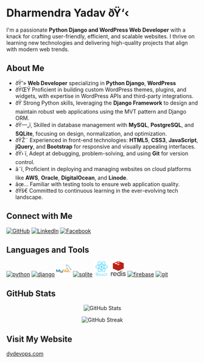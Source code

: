 # Dharmendra Yadav ðŸ‘‹

I'm a passionate **Python Django and WordPress Web Developer** with a knack for crafting user-friendly, efficient, and scalable websites. I thrive on learning new technologies and delivering high-quality projects that align with modern web trends.

## About Me
- ðŸ’» **Web Developer** specializing in **Python Django**, **WordPress**
- ðŸŒŸ Proficient in building custom WordPress themes, plugins, and widgets, with expertise in WordPress APIs and third-party integrations.
- ðŸ Strong Python skills, leveraging the **Django Framework** to design and maintain robust web applications using the MVT pattern and Django ORM.
- ðŸ—„ï¸ Skilled in database management with **MySQL**, **PostgreSQL**, and **SQLite**, focusing on design, normalization, and optimization.
- ðŸŽ¨ Experienced in front-end technologies: **HTML5**, **CSS3**, **JavaScript**, **jQuery**, and **Bootstrap** for responsive and visually appealing interfaces.
- ðŸ› ï¸ Adept at debugging, problem-solving, and using **Git** for version control.
- â˜ï¸ Proficient in deploying and managing websites on cloud platforms like **AWS**, **Oracle**, **DigitalOcean**, and **Linode**.
- âœ… Familiar with testing tools to ensure web application quality.
- ðŸš€ Committed to continuous learning in the ever-evolving tech landscape.

## Connect with Me
[![GitHub](https://img.shields.io/badge/-GitHub-000?style=flat-square&logo=Github&logoColor=white)](https://github.com/dydevops)
[![LinkedIn](https://img.shields.io/badge/-LinkedIn-blue?style=flat-square&logo=Linkedin&logoColor=white)](https://www.linkedin.com/in/dydevops/)
[![Facebook](https://img.shields.io/badge/-Facebook-blue?style=flat-square&logo=Facebook&logoColor=white)](https://www.facebook.com/dydevops)

## Languages and Tools
<p align="left">
  <a href="https://www.python.org" target="_blank" rel="noreferrer"><img src="https://s3.dualstack.us-east-2.amazonaws.com/pythondotorg-assets/media/community/logos/python-logo-only.png" alt="python" width="40" height="40"/></a>
  <a href="https://www.djangoproject.com/" target="_blank" rel="noreferrer"><img src="https://cdn.iconscout.com/icon/free/png-256/django-11-1175036.png" alt="django" width="40" height="40"/></a>
  <a href="https://www.mysql.com/" target="_blank" rel="noreferrer"><img src="https://raw.githubusercontent.com/devicons/devicon/master/icons/mysql/mysql-original-wordmark.svg" alt="mysql" width="40" height="40"/></a>
  <a href="https://www.sqlite.org/" target="_blank" rel="noreferrer"><img src="https://www.vectorlogo.zone/logos/sqlite/sqlite-icon.svg" alt="sqlite" width="40" height="40"/></a>
  <a href="https://reactjs.org/" target="_blank" rel="noreferrer"><img src="https://raw.githubusercontent.com/devicons/devicon/master/icons/react/react-original-wordmark.svg" alt="react" width="40" height="40"/></a>
  <a href="https://redis.io" target="_blank" rel="noreferrer"><img src="https://raw.githubusercontent.com/devicons/devicon/master/icons/redis/redis-original-wordmark.svg" alt="redis" width="40" height="40"/></a>
  <a href="https://firebase.google.com/" target="_blank" rel="noreferrer"><img src="https://www.vectorlogo.zone/logos/firebase/firebase-icon.svg" alt="firebase" width="40" height="40"/></a>
  <a href="https://git-scm.com/" target="_blank" rel="noreferrer"><img src="https://www.vectorlogo.zone/logos/git-scm/git-scm-icon.svg" alt="git" width="40" height="40"/></a>
</p>

## GitHub Stats
<p align="center">
  <img src="https://github-readme-stats.vercel.app/api?username=dydevops&show_icons=true&locale=en" alt="GitHub Stats" />
</p>
<p align="center">
  <img src="https://github-readme-streak-stats.herokuapp.com/?user=dydevops&" alt="GitHub Streak" />
</p>

## Visit My Website
[dydevops.com](https://www.dydevops.com/)
